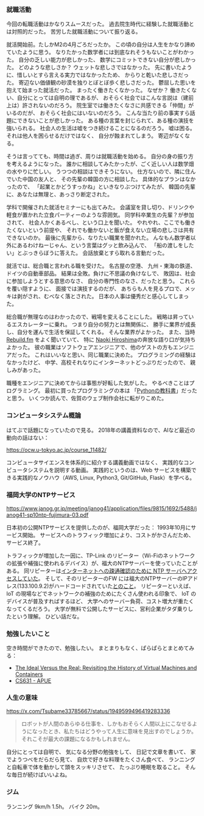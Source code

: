 ### 就職活動

今回の転職活動はかなりスムースだった。
過去院生時代に経験した就職活動とは対照的だった。
苦労した就職活動について振り返る。

就活開始前。たしかM2の4月ごろだったか。
この頃の自分は人生をかなり諦めていたように思う。
なりたかった数学者には到底なれそうもないことがわかった。
自分の乏しい能力が悲しかった、
数学にコミットできない自分が悲しかった。
どのような悲しさか？
ウェットな悲しさではなかった。
先に書いたように、惜しいとすら言える実力ではなかったため、
からりと乾いた悲しさだった。
寄辺ない価値観の砂漠を独りとぼとぼ歩く悲しさだった。
鬱屈した思いを抱えて始まった就活だった。
まったく働きたくなかった。
なぜか？
働きたくない、自分にとっては自明の理であるが、
おそらく社会ではこんな言説は（建前上は）許されないのだろう。
院生室では働きたくなさに共感できる「仲間」がいるのだが、
おそらく社会にはいないのだろう。
こんな当たり前の事実すら話題にできないことが悲しかった。
ある種の言葉を封じられて、ある種の演技を強いられる。
社会人の生活は嘘をつき続けることになるのだろう。
嘘は困る。
それは他人を困らせるだけではなく、
自分が蝕まれてしまう。
寄辺がなくなる。

そうは言ってても、時間は過ぎ、周りは就職活動を始める。
自分の身の振り方を考えるようになった。
誰かに相談してみたかったが、ごく近しい人は数学畑の水やりに忙しい。
うつつの相談はできそうにない。
仕方ないので、隣に住んでいた中国の友人と、
その先輩の韓国の方に相談した。
具体的なプランはなかったので、
「起業とかどうすっかね」といきなりぶつけてみたが、
韓国の先輩に、あなたは無理と、あっさり断定された。

学科で開催された就活セミナーにも出てみた。
会議室を貸し切り、ドリンクや軽食が置かれた立食パーティーのような雰囲気。
同学科卒業生の先輩？が参加されて、
社会人かくあるべし、という口上を聞いた。
やれやれ、ここでも働きたくないという前提や、
それでも働かないと飯が食えない立場の悲しさは共有できないのか。
最後に先輩から、なりたい職業を聞かれた。
んなもん数学者以外にあるわけねーじゃん、という言葉はグッと飲み込んで、
「船の渡しをしたい」とぶっきらぼうに答えた。
会話放棄とすら取れる言動だった。

就活では、総合職と言われる職を受けた。
名古屋の空港、
九州・東海の鉄道、
ドイツの自動車部品。
結果は全敗。負けに不思議の負けなしで、
敗因は、社会に参加しようとする意思のなさ、
自分の専門性のなさ、だったと思う。
これらを覆い隠すように、
面接では演技するのだが、
あちらも人を見るプロで、メッキは剥がされ、むべなく落とされた。
日本の人事は優秀だと感心してしまった。

総合職が無理なのはわかったので、戦場を変えることにした。
戦略は昇っているエスカレーターに乗れ。
つまり自分の努力とは無関係に、
勝手に業界が成長し、自分を運んで生活を保証してくれる。
そんな業界がよかった。
また、当時 [Rebuild.fm](https://rebuild.fm/) をよく聞いていて、
特に [Naoki Hiroshima](http://h7a.org/)の奔放な語り口が気持ちよかった。
彼の職業はソフトウェアエンジニアで、他のゲストの方もエンジニアだった。
これはいいなと思い、同じ職業に決めた。
プログラミングの経験はなかったけど、
中学、高校それなりにインターネットどっぷりだったので、
親しみがあった。

職種をエンジニアに決めてからは事態が好転した気がした。
やるべきことはプログラミング。
最初に買ったプログラミングの本は
「[Pythonの教科書](https://www.amazon.co.jp/%E5%AE%9F%E8%B7%B5%E5%8A%9B%E3%82%92%E8%BA%AB%E3%81%AB%E3%81%A4%E3%81%91%E3%82%8B-Python%E3%81%AE%E6%95%99%E7%A7%91%E6%9B%B8-%E3%82%AF%E3%82%B8%E3%83%A9%E9%A3%9B%E8%A1%8C%E6%9C%BA/dp/4839960240)」だったと思う。
いくつか読んで、佐賀のウェブ制作会社に転がりこめた。

### コンピュータシステム概論

はてぶで話題になっていたので見る。
2018年の講義資料なので、AIなど最近の動向の話はない：

https://ocw.u-tokyo.ac.jp/course_11482/

コンピュータサイエンスを体系的に紹介する講義動画ではなく、
実践的なコンピュータシステムを説明する動画。
実践的というのは、Web サービスを構築できる実践的なノウハウ（AWS, Linux, Python3, Git/GitHub, Flask）を学べる。

### 福岡大学のNTPサービス

https://www.janog.gr.jp/meeting/janog41/application/files/9815/1692/5488/janog41-sp10ntp-fujimura-03.pdf

日本初の公開NTPサービスを提供したのが、福岡大学だった：
1993年10月にサービス開始。
サービスへのトラフィック増加により、コストがかさんだため、サービス終了。

トラフィックが増加した一因に、TP-Link のリピーター（Wi-Fiのネットワークの拡張や補強に使われるデバイス）が、福大のNTPサーバーを使っていたことがある。
同リピーターは[インターネットへの疎通確認のために NTP サーバへアクセスしていた](https://www.tp-link.com/jp/press/news/17792/)。
そして、そのリピーターのFW には福大のNTPサーバーのIPアドレス(133.100.9.2)がハードコードされていた[とのこと](https://www.ctrl.blog/entry/tplink-aggressive-ntp.html)。
リピーターといえば、IoT の現場などでネットワークの補強のためにたくさん使われる印象で、
IoT のデバイスが普及すればするほど、
大学へのサーバー負荷、コスト増大が重たくなってくるだろう。
大学が無料で公開したサービスに、営利企業がタダ乗りしたという理解。
ひどい話だな。

### 勉強したいこと

空き時間ができたので、勉強したい。
まとまりもなく、ぱらぱらとまとめてみる：

- [The Ideal Versus the Real: Revisiting the History of Virtual Machines and Containers](https://dl.acm.org/doi/pdf/10.1145/33651990)
- [CS631 - APUE](https://stevens.netmeister.org/631/)

### 人生の意味

https://x.com/Tsubame33785667/status/1949599496419283336

> ロボットが人間のあらゆる仕事を、しかもおそらく人間以上にこなせるようになったとき、私たちはどうやって人生に意味を見出すのでしょうか。それこそが最大の課題になるかもしれません。

自分にとっては自明で、
気になる分野の勉強をして、
日記で文章を書いて、
家でようつべをだらだら見て、
自炊で好きな料理をたくさん食べて、
ランニングと自転車で体を動かして頭をスッキリさせて、
たっぷり睡眠を取ること。
そんな毎日が続けばいいよね。

### ジム

ランニング 9km/h 1.5h。
バイク 20m。